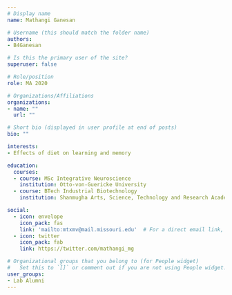 ```yaml
---
# Display name
name: Mathangi Ganesan

# Username (this should match the folder name)
authors:
- B4Ganesan

# Is this the primary user of the site?
superuser: false

# Role/position
role: MA 2020 

# Organizations/Affiliations
organizations:
- name: ""
  url: ""

# Short bio (displayed in user profile at end of posts)
bio: ""

interests:
- Effects of diet on learning and memory

education:
  courses:
  - course: MSc Integrative Neuroscience
    institution: Otto-von-Guericke University
  - course: BTech Industrial Biotechnology
    institution: Shanmugha Arts, Science, Technology and Research Academy

social:
  - icon: envelope
    icon_pack: fas
    link: 'mailto:mtxmv@mail.missouri.edu'  # For a direct email link, use "mailto:test@example.org".
  - icon: twitter
    icon_pack: fab
    link: https://twitter.com/mathangi_mg

# Organizational groups that you belong to (for People widget)
#   Set this to `[]` or comment out if you are not using People widget.
user_groups:
- Lab Alumni
---
```

